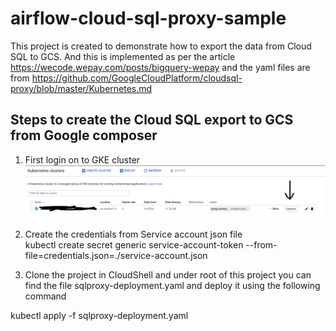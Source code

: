 # airflow-cloud-sql-proxy-sample
This project is created to demonstrate how to export the data from Cloud SQL to GCS. And this is implemented as per the article https://wecode.wepay.com/posts/bigquery-wepay and the yaml files are from  https://github.com/GoogleCloudPlatform/cloudsql-proxy/blob/master/Kubernetes.md

## Steps to create the Cloud SQL export to GCS from Google composer

1) First login on to GKE cluster 
![alt text](https://github.com/porumamilla/airflow-cloud-sql-proxy-sample/blob/master/images/Screen%20Shot%202019-05-17%20at%203.02.35%20PM.png) 

2) Create the credentials from Service account json file </br>
kubectl create secret generic service-account-token --from-file=credentials.json=./service-account.json

3) Clone the project in CloudShell and under root of this project you can find the file sqlproxy-deployment.yaml and deploy it using the following command

kubectl apply -f sqlproxy-deployment.yaml
